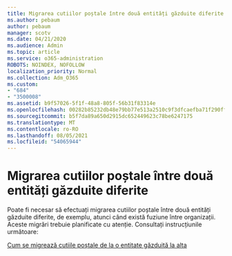 ```yaml
---
title: Migrarea cutiilor poștale între două entități găzduite diferite
ms.author: pebaum
author: pebaum
manager: scotv
ms.date: 04/21/2020
ms.audience: Admin
ms.topic: article
ms.service: o365-administration
ROBOTS: NOINDEX, NOFOLLOW
localization_priority: Normal
ms.collection: Adm_O365
ms.custom:
- "684"
- "3500008"
ms.assetid: b9f57026-5f1f-48a8-805f-56b31f83314e
ms.openlocfilehash: 00282b85232db48e79bb77e513a2510c9f3dfcaefba71f290ff9fbfe98b98673
ms.sourcegitcommit: b5f7da89a650d2915dc652449623c78be6247175
ms.translationtype: MT
ms.contentlocale: ro-RO
ms.lasthandoff: 08/05/2021
ms.locfileid: "54065944"
---
```

# <a name="migrate-mailboxes-between-two-different-tenants"></a>Migrarea cutiilor poștale între două entități găzduite diferite

Poate fi necesar să efectuați migrarea cutiilor poștale între două entități găzduite diferite, de exemplu, atunci când există fuziune între organizații. Aceste migrări trebuie planificate cu atenție. Consultați instrucțiunile următoare:
  
[Cum se migrează cutiile poștale de la o entitate găzduită la alta](https://docs.microsoft.com/Exchange/mailbox-migration/migrate-mailboxes-across-tenants)
  